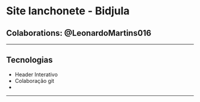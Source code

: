 # Site lanchonete - Bidjula 
## Colaborations: @LeonardoMartins016
---
## Tecnologias
- Header Interativo
- Colaboração git
-
---